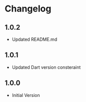 # Changelog

## 1.0.2

- Updated README.md

## 1.0.1

- Updated Dart version consteraint

## 1.0.0

- Initial Version
